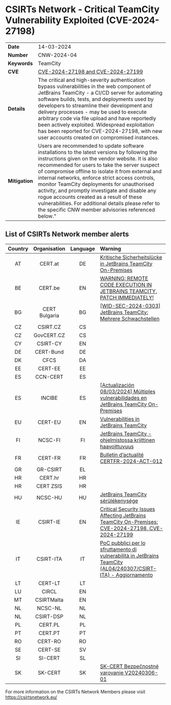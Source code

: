 # CSIRTs Network - Critical TeamCity Vulnerability Exploited (CVE-2024-27198)

|   |   |
|---|---|
| **Date** | 14-03-2024 |
| **Number** | CNW-2024-04 | 
| **Keywords** | TeamCity | 
| **CVE** | [CVE-2024-27198 and CVE-2024-27199](https://blog.jetbrains.com/teamcity/2024/03/additional-critical-security-issues-affecting-teamcity-on-premises-cve-2024-27198-and-cve-2024-27199-update-to-2023-11-4-now/) | 
| **Details** | The critical and high-severity authentication bypass vulnerabilities in the web component of JetBrains TeamCity - a CI/CD server for automating software builds, tests, and deployments used by developers to streamline their development and delivery processes - may be used to execute arbitrary code via file upload and have reportedly been actively exploited. Widespread exploitation has been reported for CVE-2024-27198, with new user accounts created on compromised instances. |
| **Mitigation** | Users are recommended to update software installations to the latest versions by following the instructions given on the vendor website. It is also recommended for users to take the server suspect of compromise offline to isolate it from external and internal networks, enforce strict access controls, monitor TeamCity deployments for unauthorised activity, and promptly investigate and disable any rogue accounts created as a result of these vulnerabilities. For additional details please refer to the specific CNW member advisories referenced below." |

## List of CSIRTs Network member alerts

| Country | Organisation | Language | Warning |
| :-----: | :----------: | :------: | :------ | 
| AT | CERT.at | DE | [Kritische Sicherheitslücke in JetBrains TeamCity On-Premises](https://cert.at/de/aktuelles/2024/2/kritische-sicherheitslucke-in-jetbrains-teamcity-on-premises) |
| BE | CERT.be | EN | [WARNING: REMOTE CODE EXECUTION IN JETBRAINS TEAMCITY, PATCH IMMEDIATELY!](https://cert.be/en/advisory/warning-remote-code-execution-jetbrains-teamcity-patch-immediately) |
| BG | CERT Bulgaria | BG | [[WID-SEC-2024-0303] JetBrains TeamCity: Mehrere Schwachstellen](https://wid.cert-bund.de/portal/wid/securityadvisory?name=WID-SEC-2024-0303) |
| CZ | CSIRT.CZ | CS | |
| CZ | GovCERT.CZ | CS | |
| CY | CSIRT-CY | EN | |
| DE | CERT-Bund | DE | |
| DK | CFCS | DA | |
| EE | CERT-EE | EE | |
| ES | CCN-CERT | ES | |
| ES | INCIBE | ES | [[Actualización 08/03/2024] Múltiples vulnerabilidades en JetBrains TeamCity On-Premises](https://www.incibe.es/incibe-cert/alerta-temprana/avisos/multiples-vulnerabilidades-en-jetbrains-teamcity-premises) |
| EU | CERT-EU | EN | [Vulnerabilities in JetBrains TeamCity](https://cert.europa.eu/publications/security-advisories/2024-023/) |
| FI | NCSC-FI | FI | [JetBrains TeamCity -ohjelmistossa kriittinen haavoittuvuus](https://www.kyberturvallisuuskeskus.fi/fi/haavoittuvuus_9/2024)|
| FR | CERT-FR | FR | [Bulletin d’actualité CERTFR-2024-ACT-012](https://www.cert.ssi.gouv.fr/actualite/CERTFR-2024-ACT-012/) |
| GR | GR-CSIRT | EL | |
| HR | CERT.hr | HR | |
| HR | CERT ZSIS | HR | |
| HU | NCSC-HU | HU | [JetBrains TeamCity sérülékenysége](https://nki.gov.hu/figyelmeztetesek/cve-serulekenysegek/cve-2024-27198/) |
| IE | CSIRT-IE | EN | [Critical Security Issues Affecting JetBrains TeamCity On-Premises: CVE-2024-27198, CVE-2024-27199](https://www.ncsc.gov.ie/pdfs/2403050151_JetBrains_TeamCity_Vulns.pdf) |
| IT | CSIRT-ITA | IT | [PoC pubblici per lo sfruttamento di vulnerabilità in JetBrains TeamCity (AL04/240307/CSIRT-ITA) - Aggiornamento](https://www.csirt.gov.it/contenuti/poc-pubblici-per-lo-sfruttamento-di-vulnerabilita-in-jetbrains-teamcity-al04-240307-csirt-ita) |
| LT | CERT-LT | LT | |
| LU | CIRCL | EN | |
| MT | CSIRTMalta | EN | |
| NL | NCSC-NL | NL | |
| NL | CSIRT-DSP | NL | |
| PL | CERT.PL | PL | |
| PT | CERT.PT | PT | |
| RO | CERT-RO | RO | |
| SE | CERT-SE | SV | |
| SI | SI-CERT | SL | |
| SK | SK-CERT | SK | [SK-CERT Bezpečnostné varovanie V20240306-01](https://www.sk-cert.sk/threat/sk-cert-bezpecnostne-varovanie-v20240306-01/index.html) |

 

For more information on the CSIRTs Network Members please visit https://csirtsnetwork.eu/ 
